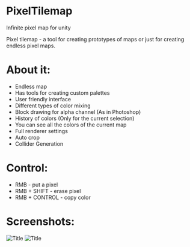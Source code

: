 # PixelTilemap
 Infinite pixel map for unity

Pixel tilemap - a tool for creating prototypes of maps or just for creating endless pixel maps.

# About it:
- Endless map
- Has tools for creating custom palettes
- User friendly interface
- Different types of color mixing
- Block drawing for alpha channel (As in Photoshop)
- History of colors (Only for the current selection)
- You can see all the colors of the current map
- Full renderer settings
- Auto crop
- Collider Generation

# Control:
- RMB - put a pixel
- RMB + SHIFT - erase pixel
- RMB + CONTROL - copy color

# Screenshots:
![Title](https://i.imgur.com/5o1pV7e.png)
![Title](https://i.imgur.com/jie3rL8.png)
